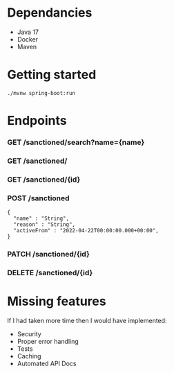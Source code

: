 # Dependancies
 - Java 17
 - Docker
 - Maven

# Getting started

```
./mvnw spring-boot:run
```

# Endpoints

### GET /sanctioned/search?name={name}
### GET /sanctioned/
### GET /sanctioned/{id}
### POST /sanctioned
```
{
  "name" : "String",
  "reason" : "String",
  "activeFrom" : "2022-04-22T00:00:00.000+00:00",
}
```
### PATCH /sanctioned/{id}
### DELETE /sanctioned/{id}

# Missing features

If I had taken more time then I would have implemented:

- Security
- Proper error handling
- Tests
- Caching
- Automated API Docs

